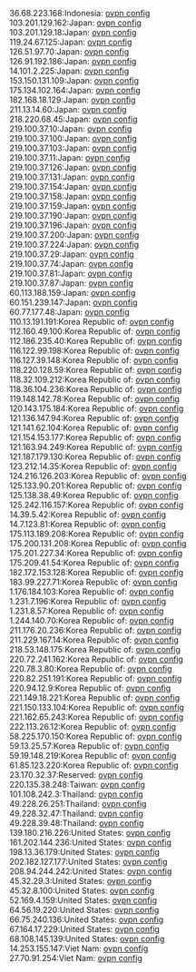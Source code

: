 36.68.223.168:Indonesia: [ovpn config](vpn/36_68_223_168.ovpn)  
103.201.129.162:Japan: [ovpn config](vpn/103_201_129_162.ovpn)  
103.201.129.18:Japan: [ovpn config](vpn/103_201_129_18.ovpn)  
119.24.67.125:Japan: [ovpn config](vpn/119_24_67_125.ovpn)  
126.51.97.70:Japan: [ovpn config](vpn/126_51_97_70.ovpn)  
126.91.192.186:Japan: [ovpn config](vpn/126_91_192_186.ovpn)  
14.101.2.225:Japan: [ovpn config](vpn/14_101_2_225.ovpn)  
153.150.131.109:Japan: [ovpn config](vpn/153_150_131_109.ovpn)  
175.134.102.164:Japan: [ovpn config](vpn/175_134_102_164.ovpn)  
182.168.18.129:Japan: [ovpn config](vpn/182_168_18_129.ovpn)  
211.13.14.60:Japan: [ovpn config](vpn/211_13_14_60.ovpn)  
218.220.68.45:Japan: [ovpn config](vpn/218_220_68_45.ovpn)  
219.100.37.10:Japan: [ovpn config](vpn/219_100_37_10.ovpn)  
219.100.37.100:Japan: [ovpn config](vpn/219_100_37_100.ovpn)  
219.100.37.103:Japan: [ovpn config](vpn/219_100_37_103.ovpn)  
219.100.37.11:Japan: [ovpn config](vpn/219_100_37_11.ovpn)  
219.100.37.126:Japan: [ovpn config](vpn/219_100_37_126.ovpn)  
219.100.37.131:Japan: [ovpn config](vpn/219_100_37_131.ovpn)  
219.100.37.154:Japan: [ovpn config](vpn/219_100_37_154.ovpn)  
219.100.37.158:Japan: [ovpn config](vpn/219_100_37_158.ovpn)  
219.100.37.159:Japan: [ovpn config](vpn/219_100_37_159.ovpn)  
219.100.37.190:Japan: [ovpn config](vpn/219_100_37_190.ovpn)  
219.100.37.196:Japan: [ovpn config](vpn/219_100_37_196.ovpn)  
219.100.37.200:Japan: [ovpn config](vpn/219_100_37_200.ovpn)  
219.100.37.224:Japan: [ovpn config](vpn/219_100_37_224.ovpn)  
219.100.37.29:Japan: [ovpn config](vpn/219_100_37_29.ovpn)  
219.100.37.74:Japan: [ovpn config](vpn/219_100_37_74.ovpn)  
219.100.37.81:Japan: [ovpn config](vpn/219_100_37_81.ovpn)  
219.100.37.87:Japan: [ovpn config](vpn/219_100_37_87.ovpn)  
60.113.188.159:Japan: [ovpn config](vpn/60_113_188_159.ovpn)  
60.151.239.147:Japan: [ovpn config](vpn/60_151_239_147.ovpn)  
60.77.177.48:Japan: [ovpn config](vpn/60_77_177_48.ovpn)  
110.13.191.191:Korea Republic of: [ovpn config](vpn/110_13_191_191.ovpn)  
112.160.49.100:Korea Republic of: [ovpn config](vpn/112_160_49_100.ovpn)  
112.186.235.40:Korea Republic of: [ovpn config](vpn/112_186_235_40.ovpn)  
116.122.99.198:Korea Republic of: [ovpn config](vpn/116_122_99_198.ovpn)  
116.127.39.148:Korea Republic of: [ovpn config](vpn/116_127_39_148.ovpn)  
118.220.128.59:Korea Republic of: [ovpn config](vpn/118_220_128_59.ovpn)  
118.32.109.212:Korea Republic of: [ovpn config](vpn/118_32_109_212.ovpn)  
118.36.104.236:Korea Republic of: [ovpn config](vpn/118_36_104_236.ovpn)  
119.148.142.78:Korea Republic of: [ovpn config](vpn/119_148_142_78.ovpn)  
120.143.175.184:Korea Republic of: [ovpn config](vpn/120_143_175_184.ovpn)  
121.136.147.94:Korea Republic of: [ovpn config](vpn/121_136_147_94.ovpn)  
121.141.62.104:Korea Republic of: [ovpn config](vpn/121_141_62_104.ovpn)  
121.154.153.177:Korea Republic of: [ovpn config](vpn/121_154_153_177.ovpn)  
121.163.94.249:Korea Republic of: [ovpn config](vpn/121_163_94_249.ovpn)  
121.187.179.130:Korea Republic of: [ovpn config](vpn/121_187_179_130.ovpn)  
123.212.14.35:Korea Republic of: [ovpn config](vpn/123_212_14_35.ovpn)  
124.216.126.203:Korea Republic of: [ovpn config](vpn/124_216_126_203.ovpn)  
125.133.90.201:Korea Republic of: [ovpn config](vpn/125_133_90_201.ovpn)  
125.138.38.49:Korea Republic of: [ovpn config](vpn/125_138_38_49.ovpn)  
125.242.116.157:Korea Republic of: [ovpn config](vpn/125_242_116_157.ovpn)  
14.39.5.42:Korea Republic of: [ovpn config](vpn/14_39_5_42.ovpn)  
14.7.123.81:Korea Republic of: [ovpn config](vpn/14_7_123_81.ovpn)  
175.113.189.208:Korea Republic of: [ovpn config](vpn/175_113_189_208.ovpn)  
175.200.131.208:Korea Republic of: [ovpn config](vpn/175_200_131_208.ovpn)  
175.201.227.34:Korea Republic of: [ovpn config](vpn/175_201_227_34.ovpn)  
175.209.41.54:Korea Republic of: [ovpn config](vpn/175_209_41_54.ovpn)  
182.172.153.128:Korea Republic of: [ovpn config](vpn/182_172_153_128.ovpn)  
183.99.227.71:Korea Republic of: [ovpn config](vpn/183_99_227_71.ovpn)  
1.176.184.103:Korea Republic of: [ovpn config](vpn/1_176_184_103.ovpn)  
1.231.7.196:Korea Republic of: [ovpn config](vpn/1_231_7_196.ovpn)  
1.231.8.57:Korea Republic of: [ovpn config](vpn/1_231_8_57.ovpn)  
1.244.140.70:Korea Republic of: [ovpn config](vpn/1_244_140_70.ovpn)  
211.176.20.236:Korea Republic of: [ovpn config](vpn/211_176_20_236.ovpn)  
211.229.167.14:Korea Republic of: [ovpn config](vpn/211_229_167_14.ovpn)  
218.53.148.175:Korea Republic of: [ovpn config](vpn/218_53_148_175.ovpn)  
220.72.241.162:Korea Republic of: [ovpn config](vpn/220_72_241_162.ovpn)  
220.78.3.80:Korea Republic of: [ovpn config](vpn/220_78_3_80.ovpn)  
220.82.251.191:Korea Republic of: [ovpn config](vpn/220_82_251_191.ovpn)  
220.94.12.9:Korea Republic of: [ovpn config](vpn/220_94_12_9.ovpn)  
221.149.18.221:Korea Republic of: [ovpn config](vpn/221_149_18_221.ovpn)  
221.150.133.104:Korea Republic of: [ovpn config](vpn/221_150_133_104.ovpn)  
221.162.65.243:Korea Republic of: [ovpn config](vpn/221_162_65_243.ovpn)  
222.113.26.12:Korea Republic of: [ovpn config](vpn/222_113_26_12.ovpn)  
58.225.170.150:Korea Republic of: [ovpn config](vpn/58_225_170_150.ovpn)  
59.13.25.57:Korea Republic of: [ovpn config](vpn/59_13_25_57.ovpn)  
59.19.148.219:Korea Republic of: [ovpn config](vpn/59_19_148_219.ovpn)  
61.85.123.220:Korea Republic of: [ovpn config](vpn/61_85_123_220.ovpn)  
23.170.32.37:Reserved: [ovpn config](vpn/23_170_32_37.ovpn)  
220.135.38.248:Taiwan: [ovpn config](vpn/220_135_38_248.ovpn)  
101.108.242.3:Thailand: [ovpn config](vpn/101_108_242_3.ovpn)  
49.228.26.251:Thailand: [ovpn config](vpn/49_228_26_251.ovpn)  
49.228.32.47:Thailand: [ovpn config](vpn/49_228_32_47.ovpn)  
49.228.39.48:Thailand: [ovpn config](vpn/49_228_39_48.ovpn)  
139.180.216.226:United States: [ovpn config](vpn/139_180_216_226.ovpn)  
161.202.144.236:United States: [ovpn config](vpn/161_202_144_236.ovpn)  
198.13.36.179:United States: [ovpn config](vpn/198_13_36_179.ovpn)  
202.182.127.177:United States: [ovpn config](vpn/202_182_127_177.ovpn)  
208.94.244.242:United States: [ovpn config](vpn/208_94_244_242.ovpn)  
45.32.29.3:United States: [ovpn config](vpn/45_32_29_3.ovpn)  
45.32.8.100:United States: [ovpn config](vpn/45_32_8_100.ovpn)  
52.169.4.159:United States: [ovpn config](vpn/52_169_4_159.ovpn)  
64.56.19.220:United States: [ovpn config](vpn/64_56_19_220.ovpn)  
66.75.240.136:United States: [ovpn config](vpn/66_75_240_136.ovpn)  
67.164.17.229:United States: [ovpn config](vpn/67_164_17_229.ovpn)  
68.108.145.139:United States: [ovpn config](vpn/68_108_145_139.ovpn)  
14.253.155.147:Viet Nam: [ovpn config](vpn/14_253_155_147.ovpn)  
27.70.91.254:Viet Nam: [ovpn config](vpn/27_70_91_254.ovpn)  

